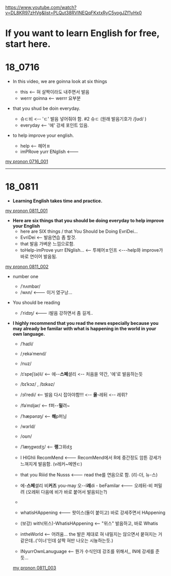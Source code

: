 <https://www.youtube.com/watch?v=DL8KR97zHVg&list=PLQut38RVINEQqFKxtxRyC5yogJZf1yHx0>

# If you want to learn English for free, start here.


# 18_0716

* In this video, we are goinna look at six things
  - this <-- 혀 살짝이라도 내주면서 발음
  - werrr goinna  <-- werrr 요부분
   
     
* that you shud be doin everyday.
  - 슈ㄷ비  <-- 'ㄷ' 발음 넣어줘야 함.  #2 슈ㄷ (원래 발음기호가 /ʃʊd/ )
  - everyday  <-- '에' 강세 포인트 있음.
  
* to help improve your english.
  - help <-- 헤어ㅍ
  - imPRove yurr ENglish  <--- 
  
 [my pronon 0716_001](https://youtu.be/jlSNkS9v5c0?list=PLKXddkE_aFmvLcwSSyOaPybRdKz74nb0p)
 
 
 ------------------------------------------------------------------------------------------------------
 
 # 18_0811
 
 * __Learning English takes time and practice.__
 
 [my pronon 0811_001](https://youtu.be/k9PcG5ekpx0?list=PLKXddkE_aFmvLcwSSyOaPybRdKz74nb0p)
 
 
 * __Here are six things that you should be doing everyday to help improve your English__
   - here are SIX things / that You Should be Doing EvriDei...
   - EvriDei  <-- 발음연습 좀 할것.
   - that 발음 가벼운 느낌으로함.
   - toHelp-imProve yurr ENglish...    <-- 투헤어ㅍ인프   <---help와 improve가 바로 연이어 발음됨.
   
 [my pronon 0811_002](https://youtu.be/FGyOI7PKNFM?list=PLKXddkE_aFmvLcwSSyOaPybRdKz74nb0p)
 
 
 * number one
   - /ˈnʌmbər/
   - /wʌn/           <--- 이거 였구낭...
 
 * You should be reading
   - /ˈridɪŋ/   <--- i발음 강하면서 좀 길게..

* __I highly recommend that you read the news especially because you may already be familar with what is happening in the world in your own language.__
  - /ˈhaɪli/
  - /ˌrekəˈmend/
  - /nuz/
  - /ɪˈspeʃ(ə)li/    <-- 에--**스페**셜리  <-- 처음을 약간, '에'로 발음하는듯
  - /bɪˈkɔz/ ,  /bɪkəz/
  - /ɔlˈredi/        <-- 발음 다시 잡아야함!!! <-- **올**-레뒤   <-- 레뤼?
  - /fəˈmɪljər/      <-- f퍼--**밀**려~
  - /ˈhæpənɪŋ/       <-- **해**p퍼닝
  - /wɜrld/
  - /oʊn/
  - /ˈlæŋɡwɪdʒ/      <-- **랭**그위dʒ
  
  - I HIGhli RecomMend         <--- RecomMend에서 R에 중간정도 암튼 강세가 느껴지게 발음함. (v레커~메엔ㄷ)
  - that you Riiid the Nusss   <--- read the를 연음으로 함. (리-더, 뉴-스)
  
  - 에-**스페**셜리 비**커즈** you-may  오--l**레**di - beFamilar      <--- 오레뒤-비 퍼밀려 (오레뒤 다음에 비가 바로 붙어서 발음되는?)
  -                                           
  
  - whatisHAppening  <--- 왓이스(둘이 붙이고) 바로 강세주면서 HAppening
  - (보강) with(위스)-WhatisHAppening  <-- "위스" 발음하고, 바로 Whatis
  - intheWorld  <-- 어려움... the 발은 제대로 혀 내밀지는 않으면서 뭍혀지는  거 같은데..('이너'인데 살짝 혀만 나오는 시늉하는듯.)
  - INyurrOwnLanuguage  <-- 뭔가 수식인데 강조를 위해서,, IN에 강세를 준듯...
  
  [my pronon 0811_003](https://youtu.be/rXjasGovTR8?list=PLKXddkE_aFmvLcwSSyOaPybRdKz74nb0p)
  
